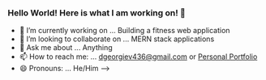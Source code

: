 ### Hello World! Here is what I am working on! 👋


- 🔭 I’m currently working on ... Building a fitness web application
- 👯 I’m looking to collaborate on ... MERN stack applications
- 💬 Ask me about ... Anything
- 📫 How to reach me: ... dgeorgiev436@gmail.com or [Personal Portfolio](https://react-personal-portfolio.herokuapp.com/portfolio)
- 😄 Pronouns: ... He/Him
-->
